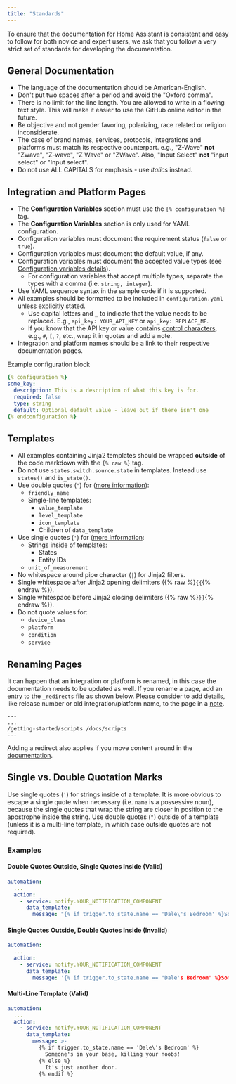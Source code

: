 ```yaml
---
title: "Standards"
---
```


To ensure that the documentation for Home Assistant is consistent and easy to follow for both novice and expert users, we ask that you follow a very strict set of standards for developing the documentation.

## General Documentation

- The language of the documentation should be American-English.
- Don't put two spaces after a period and avoid the "Oxford comma".
- There is no limit for the line length. You are allowed to write in a flowing text style. This will make it easier to use the GitHub online editor in the future.
- Be objective and not gender favoring, polarizing, race related or religion inconsiderate.
- The case of brand names, services, protocols, integrations and platforms must match its respective counterpart. e.g., "Z-Wave" **not** "Zwave", "Z-wave", "Z Wave" or "ZWave". Also, "Input Select" **not** "input select" or "Input select".
- Do not use ALL CAPITALS for emphasis - use _italics_ instead.

## Integration and Platform Pages

- The **Configuration Variables** section must use the `{% configuration %}` tag.
- The **Configuration Variables** section is only used for YAML configuration.
- Configuration variables must document the requirement status (`false` or `true`).
- Configuration variables must document the default value, if any.
- Configuration variables must document the accepted value types (see [Configuration variables details](documenting/create-page.md#configuration)).
  - For configuration variables that accept multiple types, separate the types with a comma (i.e. `string, integer`).
- Use YAML sequence syntax in the sample code if it is supported.
- All examples should be formatted to be included in `configuration.yaml` unless explicitly stated.
  - Use capital letters and `_` to indicate that the value needs to be replaced. E.g., `api_key: YOUR_API_KEY` or `api_key: REPLACE_ME`.
  - If you know that the API key or value contains [control characters](https://en.wikipedia.org/wiki/YAML#Syntax), e.g., `#`, `[`, `?`, etc., wrap it in quotes and add a note.
- Integration and platform names should be a link to their respective documentation pages.

Example configuration block

```yaml
{% configuration %}
some_key:
  description: This is a description of what this key is for.
  required: false
  type: string
  default: Optional default value - leave out if there isn't one
{% endconfiguration %}
```

## Templates

- All examples containing Jinja2 templates should be wrapped **outside** of the code markdown with the `{% raw %}` tag.
- Do not use `states.switch.source.state` in templates. Instead use `states()` and `is_state()`.
- Use double quotes (`"`) for ([more information](#single-vs-double-quotation-marks)):
  - `friendly_name`
  - Single-line templates:
    - `value_template`
    - `level_template`
    - `icon_template`
    - Children of `data_template`
- Use single quotes (`'`) for ([more information](#single-vs-double-quotation-marks):
  - Strings inside of templates:
    - States
    - Entity IDs
  - `unit_of_measurement`
- No whitespace around pipe character (`|`) for Jinja2 filters.
- Single whitespace after Jinja2 opening delimiters ({% raw %}`{{`{% endraw %}).
- Single whitespace before Jinja2 closing delimiters ({% raw %}`}}`{% endraw %}).
- Do not quote values for:
  - `device_class`
  - `platform`
  - `condition`
  - `service`

## Renaming Pages

It can happen that an integration or platform is renamed, in this case the documentation needs to be updated as well. If you rename a page, add an entry to the `_redirects` file as shown below. Please consider to add details, like release number or old integration/platform name, to the page in a [note](/documenting/create-page.md/#html).

```text
---
...
/getting-started/scripts /docs/scripts
---
```

Adding a redirect also applies if you move content around in the [documentation](https://www.home-assistant.io/docs/).

## Single vs. Double Quotation Marks

Use single quotes (`'`) for strings inside of a template. It is more obvious to escape a single quote when necessary (i.e. `name` is a possessive noun), because the single quotes that wrap the string are closer in position to the apostrophe inside the string. Use double quotes (`"`) outside of a template (unless it is a multi-line template, in which case outside quotes are not required).

### Examples

#### Double Quotes Outside, Single Quotes Inside (Valid)

```yaml
automation:
  ...
  action:
    - service: notify.YOUR_NOTIFICATION_COMPONENT
      data_template:
        message: "{% if trigger.to_state.name == 'Dale\'s Bedroom' %}Someone's in your base, killing your noobs!{% else %}It's just another door.{% endif %}"
```

#### Single Quotes Outside, Double Quotes Inside (Invalid)

```yaml
automation:
  ...
  action:
    - service: notify.YOUR_NOTIFICATION_COMPONENT
      data_template:
        message: '{% if trigger.to_state.name == "Dale's Bedroom" %}Someone's in your base, killing your noobs!{% else %}It's just another door.{% endif %}'
```

#### Multi-Line Template (Valid)

```yaml
automation:
  ...
  action:
    - service: notify.YOUR_NOTIFICATION_COMPONENT
      data_template:
        message: >-
          {% if trigger.to_state.name == 'Dale\'s Bedroom' %}
            Someone's in your base, killing your noobs!
          {% else %}
            It's just another door.
          {% endif %}
```
